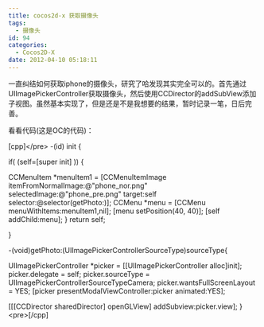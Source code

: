 ```yaml
---
title: cocos2d-x 获取摄像头
tags:
  - 摄像头
id: 94
categories:
  - Cocos2D-X
date: 2012-04-10 05:18:11
---
```


一直纠结如何获取iphone的摄像头，研究了哈发现其实完全可以的。首先通过UIImagePickerController获取摄像头，然后使用CCDirector的addSubView添加子视图。虽然基本实现了，但是还是不是我想要的结果，暂时记录一笔，日后完善。

看看代码(这是OC的代码)：

[cpp]&lt;/pre&gt;
-(id) init
{

 if( (self=[super init] )) {

 CCMenuItem *menuItem1 = [CCMenuItemImage itemFromNormalImage:@&quot;phone_nor.png&quot;
 selectedImage:@&quot;phone_pre.png&quot;
 target:self
 selector:@selector(getPhoto:)];
 CCMenu *menu = [CCMenu menuWithItems:menuItem1,nil];
 [menu setPosition(40, 40)];
 [self addChild:menu];
 }
 return self;

}

-(void)getPhoto:(UIImagePickerControllerSourceType)sourceType{

 UIImagePickerController *picker = [[UIImagePickerController alloc]init];
 picker.delegate = self;
 picker.sourceType = UIImagePickerControllerSourceTypeCamera;
 picker.wantsFullScreenLayout = YES;
 [picker presentModalViewController:picker animated:YES];

 [[[CCDirector sharedDirector] openGLView] addSubview:picker.view];
}
&lt;pre&gt;[/cpp]